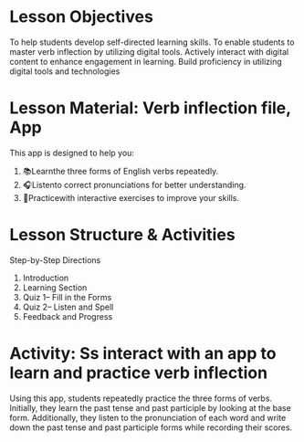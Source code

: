 # Lesson Objectives
To help students develop self-directed learning skills.
To enable students to master verb inflection by utilizing digital tools.
Actively interact with digital content to enhance engagement in learning.
Build proficiency in utilizing digital tools and technologies

# Lesson Material: Verb inflection file, App  
This app is designed to help you:
 1) 📚Learnthe three forms of English verbs repeatedly.
 2) 🎧Listento correct pronunciations for better understanding.
 3) 📝Practicewith interactive exercises to improve your skills.
    
# Lesson Structure & Activities  
Step-by-Step Directions
 1. Introduction
 2. Learning Section
 3. Quiz 1– Fill in the Forms
 4. Quiz 2– Listen and Spell
 5. Feedback and Progress

# Activity: Ss interact with an app to learn and practice verb inflection
Using this app, students repeatedly practice the three forms of verbs.
Initially, they learn the past tense and past participle by looking at the base form.
Additionally, they listen to the pronunciation of each word and write down the past tense and past participle forms while recording their scores.
